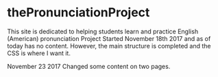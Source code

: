# thePronunciationProject
This site is dedicated to helping students learn and practice English (American) pronunciation
Project Started November 18th 2017 and as of today has no content. However, the main structure is completed and the CSS is where I want it.

November 23 2017
Changed some content on two pages.
